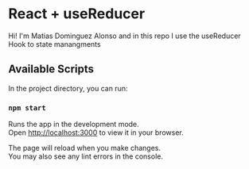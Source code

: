# React + useReducer

Hi! I'm Matias Dominguez Alonso and in this repo I use the useReducer Hook to state manangments

## Available Scripts

In the project directory, you can run:

### `npm start`

Runs the app in the development mode.\
Open [http://localhost:3000](http://localhost:3000) to view it in your browser.

The page will reload when you make changes.\
You may also see any lint errors in the console.
